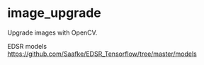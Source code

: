 # image_upgrade
Upgrade images with OpenCV.

EDSR models
https://github.com/Saafke/EDSR_Tensorflow/tree/master/models
